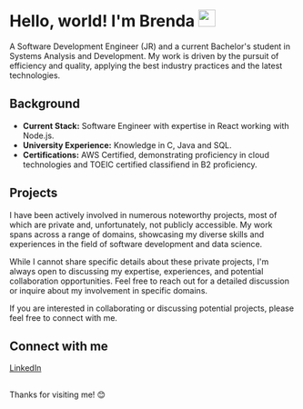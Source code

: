 # Hello, world! I'm Brenda  <img src="https://raw.githubusercontent.com/kaueMarques/kaueMarques/master/hi.gif" height="30px">
A Software Development Engineer (JR) and a current Bachelor's student in Systems Analysis and Development. My work is driven by the pursuit of efficiency and quality, applying the best industry practices and the latest technologies. 

## Background
* **Current Stack:** Software Engineer with expertise in React working with Node.js.
* **University Experience:** Knowledge in C, Java and SQL.
* **Certifications:** AWS Certified, demonstrating proficiency in cloud technologies and TOEIC certified classifiend in B2 proficiency.

## Projects
I have been actively involved in numerous noteworthy projects, most of which are private and, unfortunately, not publicly accessible. My work spans across a range of domains, showcasing my diverse skills and experiences in the field of software development and data science.

While I cannot share specific details about these private projects, I'm always open to discussing my expertise, experiences, and potential collaboration opportunities. Feel free to reach out for a detailed discussion or inquire about my involvement in specific domains.

If you are interested in collaborating or discussing potential projects, please feel free to connect with me.
         
## Connect with me
[LinkedIn](https://www.linkedin.com/in/brendagaudencio/)

##
Thanks for visiting me! 😊

